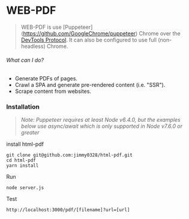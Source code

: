 # WEB-PDF

> WEB-PDF is use [Puppeteer] (https://github.com/GoogleChrome/puppeteer) Chrome over the [DevTools Protocol](https://chromedevtools.github.io/devtools-protocol/). It can also be configured to use full (non-headless) Chrome.


###### What can I do?

* Generate PDFs of pages.
* Crawl a SPA and generate pre-rendered content (i.e. "SSR").
* Scrape content from websites.


### Installation

> *Note: Puppeteer requires at least Node v6.4.0, but the examples below use async/await which is only supported in Node v7.6.0 or greater*

install html-pdf 
```
git clone git@github.com:jimmy0328/html-pdf.git
cd html-pdf
yarn install
``````

Run 
```
node server.js 
```

Test
```
http://localhost:3000/pdf/[filename]?url=[url]

```








